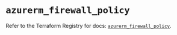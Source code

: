 # `azurerm_firewall_policy`

Refer to the Terraform Registry for docs: [`azurerm_firewall_policy`](https://registry.terraform.io/providers/hashicorp/azurerm/4.49.0/docs/resources/firewall_policy).
